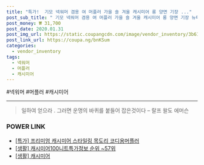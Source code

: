 ```yaml
--- 
title: "특가!  기모 넥워머 겸용 여 머플러 가을 숄 겨울 캐시미어 롱 양면 기장 ..." 
post_sub_title: " 기모 넥워머 겸용 여 머플러 가을 숄 겨울 캐시미어 롱 양면 기장 뉴타임즈3 D2A18 39" 
post_money: ₩ 31,700 
post_date: 2020.01.31 
post_img_url: https://static.coupangcdn.com/image/vendor_inventory/3b61/a61ef45f996640c5a8086404dc890a47746e601e6c3f613191623a4faa84.jpg 
post_link_url: https://coupa.ng/bnKSum 
categories: 
  - vendor_inventory 
tags: 
  - 넥워머 
  - 머플러 
  - 캐시미어 
--- 
```

  #넥워머 #머플러 #캐시미어 
<hr> 

> 일하여 얻으라 . 그러면 운명의 바퀴를 붙들어 잡은것이다 – 랄프 왈도 에머슨 


### POWER LINK

* <a href="https://blog.naver.com/sakai111/221791658884" target="_blank">[특가] 프리미엄 캐시미어 스타일링 목도리 코디용머플러</a>
* <a href="https://blog.naver.com/sakai111/221772019421" target="_blank"> [생활] 캐시미어100니트특가정보 순위 ~57위</a>
* <a href="https://blog.naver.com/fasyy4321/221758980464" target="_blank"> [생활] 캐시미어  </a>

